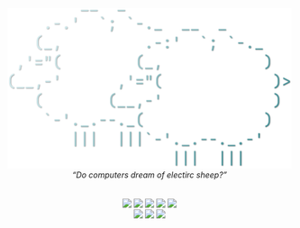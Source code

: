 <p align="center">
	<br>
	<br>
	<a href="https://kerillian.cc">
		<img width="550" src="./media/Sheep.png"></br>
	</a>
	<i><q>Do computers dream of electirc sheep?</q></i>
	<br>
	<br>
	<br>
	<a href="https://dotnet.microsoft.com/en-us/"><img src="https://img.shields.io/badge/C%23-060660?style=for-the-badge&logo=.net&logoColor=FBE7A4"></a>
	<a href="https://www.python.org/"><img src="https://img.shields.io/badge/Python-060660?style=for-the-badge&logo=python&logoColor=FBE7A4"></a>
	<a href="https://www.lua.org/"><img src="https://img.shields.io/badge/Lua-060660?style=for-the-badge&logo=lua&logoColor=FBE7A4"></a>
	<a href="https://developer.mozilla.org/en-US/docs/Web/JavaScript"><img src="https://img.shields.io/badge/JavaScript-060660?style=for-the-badge&logo=javascript&logoColor=FBE7A4"></a>
	<a href="https://crystal-lang.org/"><img src="https://img.shields.io/badge/Crystal-060660?style=for-the-badge&logo=crystal&logoColor=FBE7A4"></a>
	<br>
	<a href="https://www.getzola.org/"><img src="https://img.shields.io/badge/Zola-060660?style=for-the-badge&logo=htmx&logoColor=FBE7A4"></a>
	<a href="https://www.sqlite.org/index.html"><img src="https://img.shields.io/badge/SQLite-060660?style=for-the-badge&logo=sqlite&logoColor=FBE7A4"></a>
	<a href="https://www.postgresql.org/"><img src="https://img.shields.io/badge/PostgreSQL-060660?style=for-the-badge&logo=mysql&logoColor=FBE7A4">
	<br>
</p>
